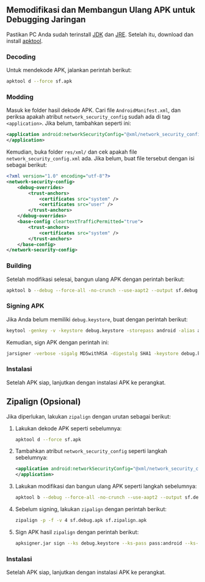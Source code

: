 ## Memodifikasi dan Membangun Ulang APK untuk Debugging Jaringan

Pastikan PC Anda sudah terinstall [JDK](https://builds.openlogic.com/downloadJDK/openlogic-openjdk/21.0.4+7/openlogic-openjdk-21.0.4+7-windows-x64.msi) dan [JRE](https://builds.openlogic.com/downloadJDK/openlogic-openjdk-jre/21.0.4+7/openlogic-openjdk-jre-21.0.4+7-windows-x64.zip). Setelah itu, download dan install [apktool](https://apktool.org/).

### Decoding
Untuk mendekode APK, jalankan perintah berikut:

```bash
apktool d --force sf.apk
```

### Modding
Masuk ke folder hasil dekode APK. Cari file `AndroidManifest.xml`, dan periksa apakah atribut `network_security_config` sudah ada di tag `<application>`. Jika belum, tambahkan seperti ini:

```xml
<application android:networkSecurityConfig="@xml/network_security_config">
</application>
```

Kemudian, buka folder `res/xml/` dan cek apakah file `network_security_config.xml` ada. Jika belum, buat file tersebut dengan isi sebagai berikut:

```xml
<?xml version="1.0" encoding="utf-8"?>
<network-security-config>
    <debug-overrides>
        <trust-anchors>
            <certificates src="system" />
            <certificates src="user" />
        </trust-anchors>
    </debug-overrides>
    <base-config cleartextTrafficPermitted="true">
        <trust-anchors>
            <certificates src="system" />
        </trust-anchors>
    </base-config>
</network-security-config>
```

### Building
Setelah modifikasi selesai, bangun ulang APK dengan perintah berikut:

```bash
apktool b --debug --force-all -no-crunch --use-aapt2 --output sf.debug.apk sf
```

### Signing APK
Jika Anda belum memiliki `debug.keystore`, buat dengan perintah berikut:

```bash
keytool -genkey -v -keystore debug.keystore -storepass android -alias androiddebugkey -keypass android -keyalg RSA -keysize 2048 -validity 10000 -dname "C=US, O=Android, CN=Android Debug"
```

Kemudian, sign APK dengan perintah ini:

```bash
jarsigner -verbose -sigalg MD5withRSA -digestalg SHA1 -keystore debug.keystore -storepass android sf.debug.apk androiddebugkey
```

### Instalasi
Setelah APK siap, lanjutkan dengan instalasi APK ke perangkat.

## Zipalign (Opsional)
Jika diperlukan, lakukan `zipalign` dengan urutan sebagai berikut:

1. Lakukan dekode APK seperti sebelumnya:
   ```bash
   apktool d --force sf.apk
   ```

2. Tambahkan atribut `network_security_config` seperti langkah sebelumnya:
   ```xml
   <application android:networkSecurityConfig="@xml/network_security_config">
   </application>
   ```

3. Lakukan modifikasi dan bangun ulang APK seperti langkah sebelumnya:
   ```bash
   apktool b --debug --force-all -no-crunch --use-aapt2 --output sf.debug.apk sf
   ```

4. Sebelum signing, lakukan `zipalign` dengan perintah berikut:
   ```bash
   zipalign -p -f -v 4 sf.debug.apk sf.zipalign.apk
   ```

5. Sign APK hasil `zipalign` dengan perintah berikut:
   ```bash
   apksigner.jar sign --ks debug.keystore --ks-pass pass:android --ks-key-alias androiddebugkey --key-pass pass:android sf.zipalign.apk
   ```

### Instalasi
Setelah APK siap, lanjutkan dengan instalasi APK ke perangkat.
